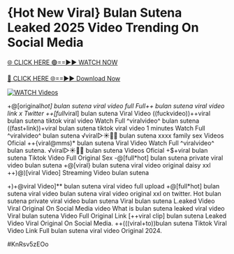 # {Hot New Viral} Bulan Sutena Leaked 2025 Video Trending On Social Media


[🌐 CLICK HERE 🟢==►► WATCH NOW](https://cutt.ly/ZrqxdKBg)

[🔴 CLICK HERE 🌐==►► Download Now](https://cutt.ly/ZrqxdKBg)

[![WATCH Videos](https://i.imgur.com/dJHk4Zq.gif)](https://cutt.ly/ZrqxdKBg)




























+@[original*hot] bulan sutena viral video full Full++ bulan sutena viral video link x Twitter ++[full*viral] bulan sutena Viral Video
((fuckvideo))++viral bulan sutena tiktok viral video
Watch Full ^viralvideo^ bulan sutena ((fast+link))+viral bulan sutena tiktok viral video 1 minutes Watch Full ^viralvideo^ bulan sutena
️√viral▷☀️👄💥 bulan sutena xxxx family sex Videos Oficial
++{viral@mms)* bulan sutena Viral Video
Watch Full ^viralvideo^ bulan sutena. ️√viral▷☀️👄💥 bulan sutena Videos Oficial +$+viral bulan sutena Tiktok Video Full Original Sex -@[full*hot] bulan sutena private viral video bulan sutena +@[viral} bulan sutena viral video original daisy xxl
++)@)[viral Video] Streaming Video bulan sutena

+)+@viral Video]** bulan sutena viral video full upload
+@[full*hot] bulan sutena viral video
bulan sutena viral video original xxl on twitter. Hot bulan sutena private viral video bulan sutena Viral bulan sutena L.eaked Video Viral Original On Social Media
video What is bulan sutena leaked viral video
Viral bulan sutena Video Full Original Link
[++viral clip] bulan sutena Leaked Video Viral Original On Social Media. ++(((viral+to))bulan sutena Tiktok Viral Video Link
Full bulan sutena viral video Original 2024.


#KnRsv5zEOo

